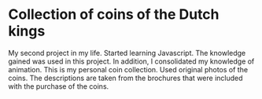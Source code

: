 # Collection of coins of the Dutch kings

My second project in my life. Started learning Javascript. The knowledge gained was used in this project. In addition, I consolidated my knowledge of animation.
This is my personal coin collection. Used original photos of the coins. The descriptions are taken from the brochures that were included with the purchase of the coins.
